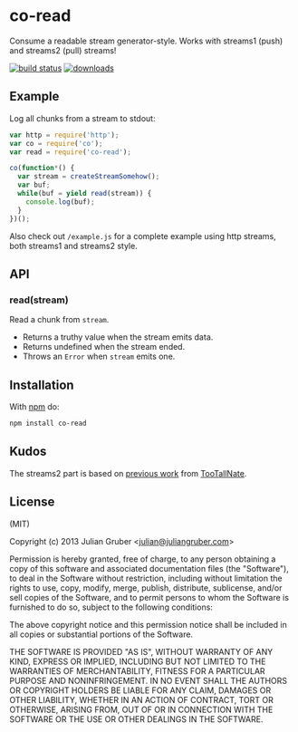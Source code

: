 
# co-read

Consume a readable stream generator-style. Works with streams1 (push) and
streams2 (pull) streams!

[![build status](https://secure.travis-ci.org/juliangruber/co-read.svg)](http://travis-ci.org/juliangruber/co-read)
[![downloads](https://img.shields.io/npm/dm/co-read.svg)](https://www.npmjs.org/package/co-read)

## Example

Log all chunks from a stream to stdout:

```js
var http = require('http');
var co = require('co');
var read = require('co-read');

co(function*() {
  var stream = createStreamSomehow();
  var buf;
  while(buf = yield read(stream)) {
    console.log(buf);
  }
})();
```

Also check out `/example.js` for a complete example using http streams, both
streams1 and streams2 style.

## API

### read(stream)

Read a chunk from `stream`.

* Returns a truthy value when the stream emits data.
* Returns undefined when the stream ended.
* Throws an `Error` when `stream` emits one.

## Installation

With [npm](https://npmjs.org) do:

```bash
npm install co-read
```

## Kudos

The streams2 part is based on
[previous work](https://github.com/visionmedia/co/commit/d1f03a936a70d7c7cb27c9d95b53ed567a4ded10)
from [TooTallNate](https://github.com/TooTallNate).

## License

(MIT)

Copyright (c) 2013 Julian Gruber &lt;julian@juliangruber.com&gt;

Permission is hereby granted, free of charge, to any person obtaining a copy of
this software and associated documentation files (the "Software"), to deal in
the Software without restriction, including without limitation the rights to
use, copy, modify, merge, publish, distribute, sublicense, and/or sell copies
of the Software, and to permit persons to whom the Software is furnished to do
so, subject to the following conditions:

The above copyright notice and this permission notice shall be included in all
copies or substantial portions of the Software.

THE SOFTWARE IS PROVIDED "AS IS", WITHOUT WARRANTY OF ANY KIND, EXPRESS OR
IMPLIED, INCLUDING BUT NOT LIMITED TO THE WARRANTIES OF MERCHANTABILITY,
FITNESS FOR A PARTICULAR PURPOSE AND NONINFRINGEMENT. IN NO EVENT SHALL THE
AUTHORS OR COPYRIGHT HOLDERS BE LIABLE FOR ANY CLAIM, DAMAGES OR OTHER
LIABILITY, WHETHER IN AN ACTION OF CONTRACT, TORT OR OTHERWISE, ARISING FROM,
OUT OF OR IN CONNECTION WITH THE SOFTWARE OR THE USE OR OTHER DEALINGS IN THE
SOFTWARE.
